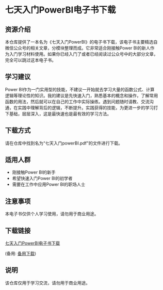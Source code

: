 # 七天入门PowerBI电子书下载

## 资源介绍

本仓库提供了一本名为《七天入门PowerBI》的电子书下载，该电子书主要精选自微信公众号的相关文章，分模块整理而成。它非常适合刚接触Power BI的新人作为入门学习材料使用。如果你已经入门了或者已经阅读过公众号中的大部分文章，完全可以跳过这本电子书。

## 学习建议

Power BI作为一门实用型的技能，不建议一开始就去学习大量的函数公式、计算逻辑等理论性的知识。我的建议是先快速入门，熟悉基本的概念和操作，了解常用函数的用法，然后就可以在自己的工作中实际操练。遇到问题随时请教、交流沟通，在实践中理解背后的逻辑，不断提升。实践获得的技能，为更进一步的学习打下基础，层层深入，这是最快速也是最有效的学习方法。

## 下载方式

请在仓库中找到名为“七天入门powerBI.pdf”的文件进行下载。

## 适用人群

- 刚接触Power BI的新手
- 希望快速入门Power BI的初学者
- 需要在工作中应用Power BI的职场人士

## 注意事项

本电子书仅供个人学习使用，请勿用于商业用途。

## 下载链接
[七天入门PowerBI电子书下载](https://pan.quark.cn/s/3bf72d2c9863) 

(备用: [备用下载](https://pan.baidu.com/s/1XnoOWNumx6ZnEea02VJiNQ?pwd=1234))

## 说明

该仓库仅用于学习交流，请勿用于商业用途。

